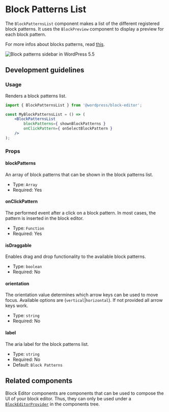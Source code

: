 # Block Patterns List

The `BlockPatternsList` component makes a list of the different registered block patterns. It uses the `BlockPreview` component to display a preview for each block pattern.

For more infos about blocks patterns, read [this](https://make.wordpress.org/core/2020/07/16/block-patterns-in-wordpress-5-5/).

![Block patterns sidebar in WordPress 5.5](https://make.wordpress.org/core/files/2020/09/blocks-patterns-sidebar-in-wordpress-5-5.png)

## Development guidelines

### Usage

Renders a block patterns list.

```jsx
import { BlockPatternsList } from '@wordpress/block-editor';

const MyBlockPatternsList = () => (
	<BlockPatternsList
		blockPatterns={ shownBlockPatterns }
		onClickPattern={ onSelectBlockPattern }
	/>
);
```

### Props

#### blockPatterns

An array of block patterns that can be shown in the block patterns list.

-   Type: `Array`
-   Required: Yes

#### onClickPattern

The performed event after a click on a block pattern. In most cases, the pattern is inserted in the block editor.

-   Type: `Function`
-   Required: Yes

#### isDraggable

Enables drag and drop functionality to the available block patterns.

-   Type: `boolean`
-   Required: No

#### orientation

The orientation value determines which arrow keys can be used to move focus. Available options are (`vertical`|`horizontal`). If not provided all arrow keys work.

-   Type: `string`
-   Required: No

#### label

The aria label for the block patterns list.

-   Type: `string`
-   Required: No
-   Default: `Block Patterns`

## Related components

Block Editor components are components that can be used to compose the UI of your block editor. Thus, they can only be used under a [`BlockEditorProvider`](https://github.com/WordPress/gutenberg/blob/HEAD/packages/block-editor/src/components/provider/README.md) in the components tree.
